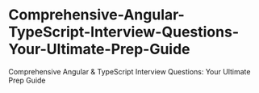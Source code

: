 # Comprehensive-Angular-TypeScript-Interview-Questions-Your-Ultimate-Prep-Guide
Comprehensive Angular &amp; TypeScript Interview Questions: Your Ultimate Prep Guide
